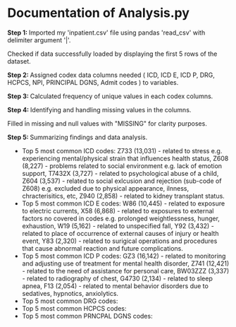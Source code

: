 <h1>Documentation of Analysis.py</h1>
<p><strong>Step 1: </strong>Imported my 'inpatient.csv' file using pandas 'read_csv' with delimiter argument '|'.</p>
<p>Checked if data successfully loaded by displaying the first 5 rows of the dataset.</p>
<p><strong>Step 2: </strong>Assigned codex data columns needed &lpar; ICD, ICD E, ICD P, DRG, HCPCS, NPI, PRINCIPAL DGNS, Admit codes &rpar; to variables.</p>
<p><strong>Step 3: </strong>Calculated frequency of unique values in each codex columns.</p>
<p><strong>Step 4: </strong>Identifying and handling missing values in the columns.<p>
<p>Filled in missing and null values with "MISSING" for clarity purposes.</p>
<p><strong>Step 5: </strong>Summarizing findings and data analysis.</p>
    <ul style = "margin-left: 10px;">
    <li>Top 5 most common ICD codes: Z733 (13,031) - related to stress e.g. experiencing mental/physical strain that influences health status, Z608 (8,227) - problems related to social environment e.g. lack of emotion support, T7432X (3,727) - related to psychological abuse of a child, Z604 (3,537) - related to social exlcusion and rejection (sub-code of Z608) e.g. excluded due to physical appearance, ilnness, chracterisitics, etc, Z940 (2,858) - related to kidney transplant status.</li>
    <li>Top 5 most common ICD E codes: W86 (10,445) - related to exposure to electric currents, X58 (6,868) - related to exposures to external factors no covered in codes e.g. prolonged weightlessness, hunger, exhaustion, W19 (5,162) - related to unspecified fall, Y92 (3,432) - related to place of occurrence of external causes of injury or health event, Y83 (2,320) - related to surigical operations and procedures that cause abnormal reaction and future complications.</li>
    <li>Top 5 most common ICD P codes: GZ3 (16,142) - related to monitoring and adjusting use of treatment for mental health disorder, Z741 (12,421) - related to the need of assistance for personal care, BW03ZZZ (3,337) - related to radiography of chest, G4730 (2,134) - related to sleep apnea, F13 (2,054) - related to mental behavior disorders due to sedatives, hypnotics, anxiolytics.</li>
    <li>Top 5 most common DRG codes:</li>
    <li>Top 5 most common HCPCS codes:</li>
    <li>Top 5 most common PRNCPAL DGNS codes:</li>
    </ul>